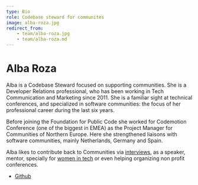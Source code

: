 ```yaml
---
type: Bio
role: Codebase steward for communites
image: alba-roza.jpg
redirect_from:
    - team/alba-roza.jpg
    - team/alba-roza.md
---
```


# Alba Roza

Alba is a Codebase Steward focused on supporting communities. She is a Developer Relations professional, who has been working in Tech Communication and Marketing since 2011. She is a familiar sight at technical conferences, and specialized in software communities: the focus of her professional career during the last six years.

Before joining the Foundation for Public Code she worked for Codemotion Conference (one of the biggest in EMEA) as the Project Manager for Communities of Northern Europe. Here she strengthened liaisons with software communities, mainly Netherlands, Germany and Spain.

Alba likes to contribute back to Communities via [interviews](https://www.youtube.com/playlist?list=PLKxa4AIfm4pUMqBpORJUN3AsHPyA02N9k), as a speaker, mentor, specially for [women in tech](https://www.meetup.com/Tech-SHEssions/) or even helping organizing non profit conferences.

* [Github](https://github.com/AlbaRoza)
